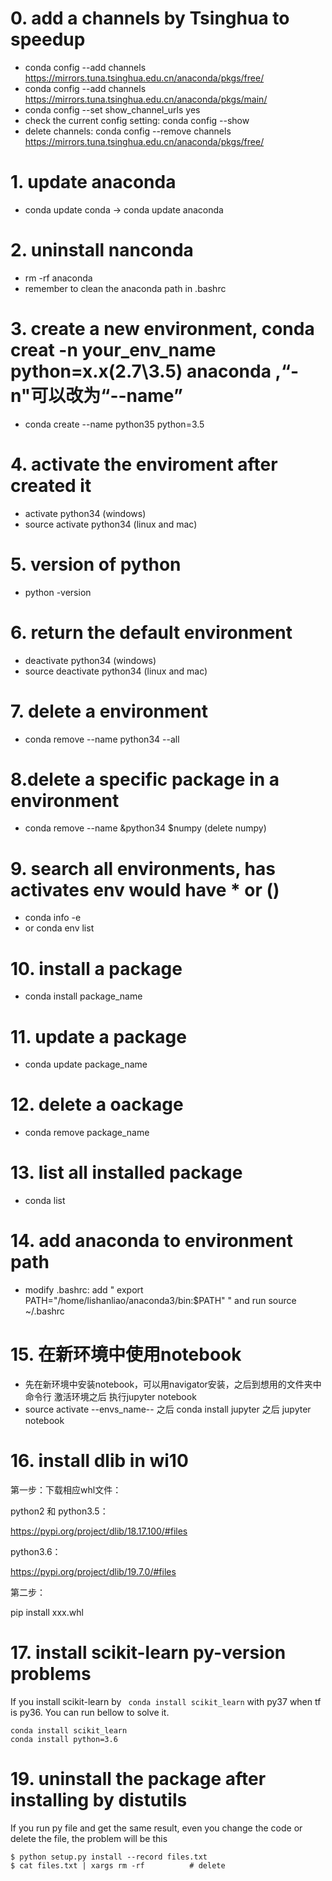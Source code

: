 # 0. add a channels by Tsinghua to speedup
* conda config --add channels https://mirrors.tuna.tsinghua.edu.cn/anaconda/pkgs/free/
* conda config --add channels https://mirrors.tuna.tsinghua.edu.cn/anaconda/pkgs/main/
* conda config --set show_channel_urls yes
* check the current config setting: conda config --show
* delete channels: conda config --remove channels https://mirrors.tuna.tsinghua.edu.cn/anaconda/pkgs/free/

# 1. update anaconda
* conda update conda -> conda update anaconda

# 2. uninstall nanconda
* rm -rf anaconda
* remember to clean the anaconda path in .bashrc

# 3. create a new environment, conda creat -n your_env_name python=x.x(2.7\3.5) anaconda ,“-n"可以改为“--name”
* conda create --name python35 python=3.5

# 4. activate the enviroment after created it
* activate python34 (windows)
* source activate python34 (linux and mac)

# 5. version of python
* python -version

# 6. return the default environment
* deactivate python34 (windows)
* source deactivate python34 (linux and mac)

# 7. delete a environment
* conda remove --name python34 --all

# 8.delete a specific package in a environment
* conda remove --name &python34 $numpy (delete numpy)

# 9. search all environments, has activates env would have * or ()
* conda info -e
* or conda env list

# 10. install a package
* conda install package_name

# 11. update a package
* conda update package_name

# 12. delete a oackage
* conda remove package_name

# 13. list all installed package
* conda list

# 14. add anaconda to environment path
* modify .bashrc: add "  export PATH="/home/lishanliao/anaconda3/bin:$PATH"  " and run source ~/.bashrc

# 15. 在新环境中使用notebook
* 先在新环境中安装notebook，可以用navigator安装，之后到想用的文件夹中命令行 激活环境之后 执行jupyter notebook
* source activate --envs_name-- 之后 conda install jupyter 之后 jupyter notebook

# 16. install dlib in wi10
第一步：下载相应whl文件：

python2 和 python3.5：

https://pypi.org/project/dlib/18.17.100/#files

python3.6：

https://pypi.org/project/dlib/19.7.0/#files

第二步：

pip install xxx.whl

# 17. install scikit-learn py-version problems
If you install scikit-learn by ``` conda install scikit_learn``` with py37 when tf is py36. You can run bellow to solve it.
```shell
conda install scikit_learn
conda install python=3.6
```

# 19. uninstall the package after installing by distutils
If you run py file and get the same result, even you change the code or delete the file, the problem will be this
```shell
$ python setup.py install --record files.txt
$ cat files.txt | xargs rm -rf          # delete
```
